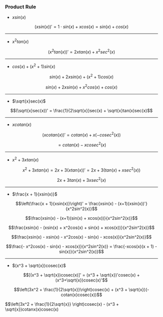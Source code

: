 ### Product Rule

- $xsin(x)$

$$(xsin(x))' = 1\cdot sin(x) + xcos(x) = sin(x) + cos(x)$$

---

- $x^2tan(x)$

$$(x^2tan(x))' = 2xtan(x) + x^2sec^2(x)$$

---

- $cos(x) + (x^2 + 1)sin(x)$

$$sin(x) + 2xsin(x) + (x^2+1)cos(x)$$

$$sin(x) + 2xsin(x) + x^2cos(x) + cos(x)$$

---

- $\sqrt{x}sec(x)$

$$(\sqrt{x}sec(x))' = \frac{1}{2\sqrt{x}}sec(x) + \sqrt{x}tan(x)sec(x)$$

---

- $xcotan(x)$

$$(xcotan(x))' = cotan(x) + x(-cosec^2(x))$$

$$= cotan(x) - xcosec^2(x)$$

---

- $x^2 + 3xtan(x)$

$$x^2 + 3xtan(x) = 2x + 3(xtan(x))' = 2x + 3 (tan(x) + xsec^2(x))$$

$$2x + 3tan(x) + 3xsec^2(x)$$

---

- $\frac{x + 1}{xsin(x)}$

$$\left(\frac{x + 1}{xsin(x)}\right)' = \frac{xsin(x) - (x+1)(xsin(x))'}{x^2sin^2(x)}$$

$$\frac{xsin(x) - (x+1)(sin(x) + xcos(x))}{x^2sin^2(x)}$$

$$\frac{xsin(x) - (xsin(x) + x^2cos(x) + sin(x) + xcos(x))}{x^2sin^2(x)}$$

$$\frac{xsin(x) - xsin(x) - x^2cos(x) - sin(x) - xcos(x)}{x^2sin^2(x)}$$

$$\frac{- x^2cos(x) - sin(x) - xcos(x)}{x^2sin^2(x)} = \frac{-xcos(x)(x + 1) - sin(x)}{x^2sin^2(x)}$$

---

- $(x^3 + \sqrt{x})cosec(x)$

$$[(x^3 + \sqrt{x})cosec(x)]' = (x^3 + \sqrt{x})'cosec(x) + (x^3+\sqrt{x})cosec(x)'$$

$$\left(3x^2 + \frac{1}{2\sqrt{x}}\right)cosec(x) + (x^3 + \sqrt{x})(-cotan(x)cosec(x))$$

$$\left(3x^2 + \frac{1}{2\sqrt{x}} \right)cosec(x) - (x^3 + \sqrt{x})cotanx(x)cosec(x)